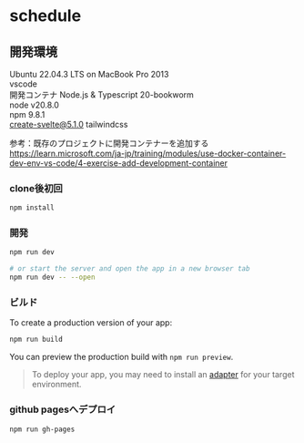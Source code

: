 # schedule



## 開発環境
Ubuntu 22.04.3 LTS  on  MacBook Pro 2013  
vscode  
開発コンテナ Node.js & Typescript 20-bookworm  
node v20.8.0  
npm 9.8.1  
create-svelte@5.1.0
tailwindcss

参考：既存のプロジェクトに開発コンテナーを追加する https://learn.microsoft.com/ja-jp/training/modules/use-docker-container-dev-env-vs-code/4-exercise-add-development-container  


### clone後初回

```bash
npm install
```

### 開発

```bash
npm run dev

# or start the server and open the app in a new browser tab
npm run dev -- --open
```

### ビルド

To create a production version of your app:

```bash
npm run build
```

You can preview the production build with `npm run preview`.

> To deploy your app, you may need to install an [adapter](https://kit.svelte.dev/docs/adapters) for your target environment.

### github pagesへデプロイ

```bash
npm run gh-pages
```


